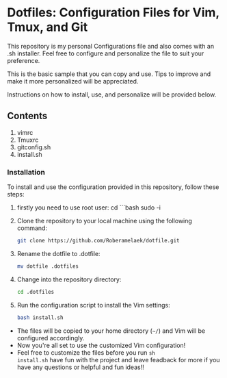 # Dotfiles: Configuration Files for Vim, Tmux, and Git

This repository is my personal Configurations file and also comes with an .sh installer. Feel free to configure and personalize the file to suit your preference.

This is the basic sample that you can copy and use. Tips to improve and make it more personalized will be appreciated.

Instructions on how to install, use, and personalize will be provided below.

## Contents

1. vimrc
2. Tmuxrc
3. gitconfig.sh
4. install.sh

### Installation

To install and use the configuration provided in this repository, follow these steps:


1. firstly you need to use root user:
cd    ```bash
      sudo -i

2. Clone the repository to your local machine using the following command:

   ```bash
   git clone https://github.com/Roberamelaek/dotfile.git
   
3. Rename the dotfile to .dotfile:

   ```bash
   mv dotfile .dotfiles
   
4. Change into the repository directory:
   
   ```bash
   cd .dotfiles

5. Run the configuration script to install the Vim settings:
   ```bash
   bash install.sh
   
- The files will be copied to your home directory (`~/`) and Vim will be configured accordingly.
- Now you're all set to use the customized Vim configuration!
- Feel free to customize the files before you run <code>sh install.sh</code> have fun with the project and leave feadback for more if you have any questions or helpful and fun ideas!!

